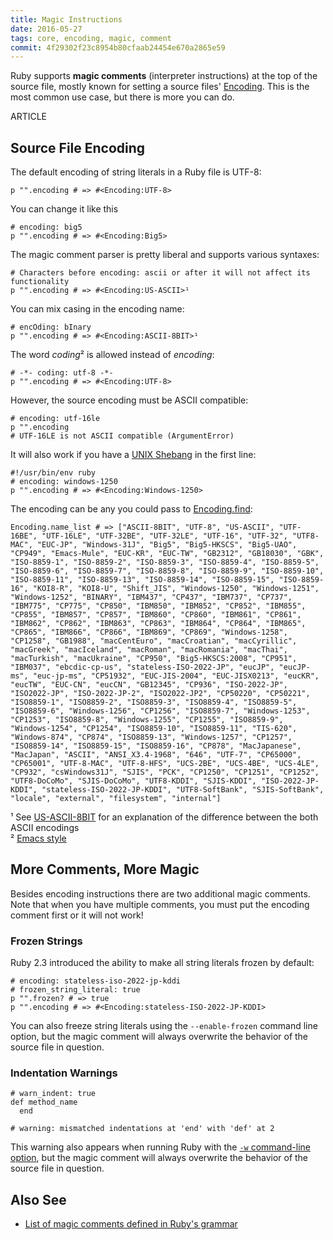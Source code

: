 ```yaml
---
title: Magic Instructions
date: 2016-05-27
tags: core, encoding, magic, comment
commit: 4f29302f23c8954b80cfaab24454e670a2865e59
---
```


Ruby supports **magic comments** (interpreter instructions) at the top of the source file, mostly known for setting a source files' [Encoding](https://ruby-doc.org/core/Encoding.html). This is the most common use case, but there is more you can do.

ARTICLE

## Source File Encoding

The default encoding of string literals in a Ruby file is UTF-8:

    p "".encoding # => #<Encoding:UTF-8>

You can change it like this

    # encoding: big5
    p "".encoding # => #<Encoding:Big5>

The magic comment parser is pretty liberal and supports various syntaxes:

    # Characters before encoding: ascii or after it will not affect its functionality
    p "".encoding # => #<Encoding:US-ASCII>¹

You can mix casing in the encoding name:

    # encOding: bInary
    p "".encoding # => #<Encoding:ASCII-8BIT>¹

The word *coding*² is allowed instead of *encoding*:

    # -*- coding: utf-8 -*-
    p "".encoding # => #<Encoding:UTF-8>

However, the source encoding must be ASCII compatible:

    # encoding: utf-16le
    p "".encoding
    # UTF-16LE is not ASCII compatible (ArgumentError)

It will also work if you have a [UNIX Shebang](https://en.wikipedia.org/wiki/Shebang_%28Unix%29) in the first line:

    #!/usr/bin/env ruby
    # encoding: windows-1250
    p "".encoding # => #<Encoding:Windows-1250>

The encoding can be any you could pass to [Encoding.find](https://ruby-doc.org/core/Encoding.html#method-c-find):

    Encoding.name_list # => ["ASCII-8BIT", "UTF-8", "US-ASCII", "UTF-16BE", "UTF-16LE", "UTF-32BE", "UTF-32LE", "UTF-16", "UTF-32", "UTF8-MAC", "EUC-JP", "Windows-31J", "Big5", "Big5-HKSCS", "Big5-UAO", "CP949", "Emacs-Mule", "EUC-KR", "EUC-TW", "GB2312", "GB18030", "GBK", "ISO-8859-1", "ISO-8859-2", "ISO-8859-3", "ISO-8859-4", "ISO-8859-5", "ISO-8859-6", "ISO-8859-7", "ISO-8859-8", "ISO-8859-9", "ISO-8859-10", "ISO-8859-11", "ISO-8859-13", "ISO-8859-14", "ISO-8859-15", "ISO-8859-16", "KOI8-R", "KOI8-U", "Shift_JIS", "Windows-1250", "Windows-1251", "Windows-1252", "BINARY", "IBM437", "CP437", "IBM737", "CP737", "IBM775", "CP775", "CP850", "IBM850", "IBM852", "CP852", "IBM855", "CP855", "IBM857", "CP857", "IBM860", "CP860", "IBM861", "CP861", "IBM862", "CP862", "IBM863", "CP863", "IBM864", "CP864", "IBM865", "CP865", "IBM866", "CP866", "IBM869", "CP869", "Windows-1258", "CP1258", "GB1988", "macCentEuro", "macCroatian", "macCyrillic", "macGreek", "macIceland", "macRoman", "macRomania", "macThai", "macTurkish", "macUkraine", "CP950", "Big5-HKSCS:2008", "CP951", "IBM037", "ebcdic-cp-us", "stateless-ISO-2022-JP", "eucJP", "eucJP-ms", "euc-jp-ms", "CP51932", "EUC-JIS-2004", "EUC-JISX0213", "eucKR", "eucTW", "EUC-CN", "eucCN", "GB12345", "CP936", "ISO-2022-JP", "ISO2022-JP", "ISO-2022-JP-2", "ISO2022-JP2", "CP50220", "CP50221", "ISO8859-1", "ISO8859-2", "ISO8859-3", "ISO8859-4", "ISO8859-5", "ISO8859-6", "Windows-1256", "CP1256", "ISO8859-7", "Windows-1253", "CP1253", "ISO8859-8", "Windows-1255", "CP1255", "ISO8859-9", "Windows-1254", "CP1254", "ISO8859-10", "ISO8859-11", "TIS-620", "Windows-874", "CP874", "ISO8859-13", "Windows-1257", "CP1257", "ISO8859-14", "ISO8859-15", "ISO8859-16", "CP878", "MacJapanese", "MacJapan", "ASCII", "ANSI_X3.4-1968", "646", "UTF-7", "CP65000", "CP65001", "UTF-8-MAC", "UTF-8-HFS", "UCS-2BE", "UCS-4BE", "UCS-4LE", "CP932", "csWindows31J", "SJIS", "PCK", "CP1250", "CP1251", "CP1252", "UTF8-DoCoMo", "SJIS-DoCoMo", "UTF8-KDDI", "SJIS-KDDI", "ISO-2022-JP-KDDI", "stateless-ISO-2022-JP-KDDI", "UTF8-SoftBank", "SJIS-SoftBank", "locale", "external", "filesystem", "internal"]

¹ See [US-ASCII-8BIT](/56-us-ascii-8bit.html) for an explanation of the difference between the both ASCII encodings<br/>
² [Emacs style](https://www.gnu.org/software/emacs/manual/html_node/emacs/Specify-Coding.html)

## More Comments, More Magic

Besides encoding instructions there are two additional magic comments. Note that when you have multiple comments, you must put the encoding comment first or it will not work!

### Frozen Strings

Ruby 2.3 introduced the ability to make all string literals frozen by default:

    # encoding: stateless-iso-2022-jp-kddi
    # frozen_string_literal: true
    p "".frozen? # => true
    p "".encoding # => #<Encoding:stateless-ISO-2022-JP-KDDI>

You can also freeze string literals using the `--enable-frozen` command line option, but the magic comment will always overwrite the behavior of the source file in question.

### Indentation Warnings

    # warn_indent: true
    def method_name
      end

    # warning: mismatched indentations at 'end' with 'def' at 2

This warning also appears when running Ruby with the [`-w` command-line option](/3-ruby-can-you-speak-louder.html#command-line-options-for-debug-modes), but the magic comment will always overwrite the behavior of the source file in question.

## Also See

- [List of magic comments defined in Ruby's grammar](https://github.com/ruby/ruby/blob/v2_6_0/parse.y#L6687-L6690)